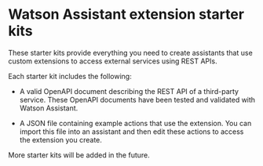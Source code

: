 # Watson Assistant extension starter kits

These starter kits provide everything you need to create assistants that use custom extensions to access external services using REST APIs.

Each starter kit includes the following:

- A valid OpenAPI document describing the REST API of a third-party service. These OpenAPI documents have been tested and validated with Watson Assistant.

- A JSON file containing example actions that use the extension. You can import this file into an assistant and then edit these actions to access the extension you create.

More starter kits will be added in the future.
